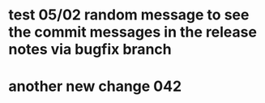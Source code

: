 # test 05/02 random message to see the commit messages in the release notes via bugfix branch


# another new change 042